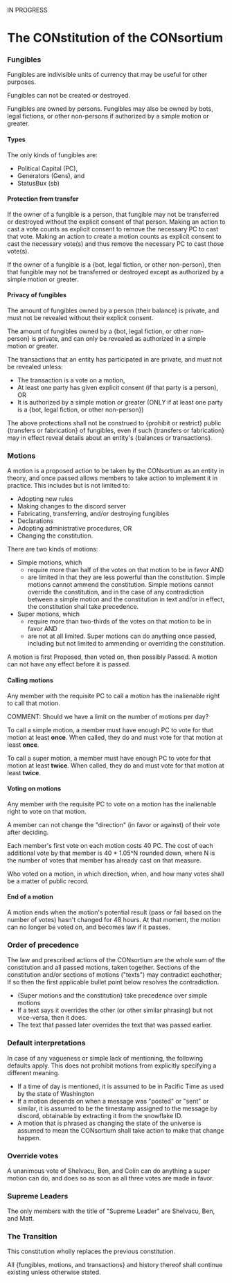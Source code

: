 IN PROGRESS

# The CONstitution of the CONsortium

### Fungibles

Fungibles are indivisible units of currency that may be useful for other purposes.

Fungibles can not be created or destroyed.

Fungibles are owned by persons. Fungibles may also be owned by bots, legal fictions, or other non-persons if authorized by a simple motion or greater.

#### Types

The only kinds of fungibles are:

* Political Capital (PC),
* Generators (Gens), and
* StatusBux (sb)

#### Protection from transfer

If the owner of a fungible is a person, that fungible may not be transferred or destroyed without the explicit consent of that person. Making an action to cast a vote counts as explicit consent to remove the necessary PC to cast that vote. Making an action to create a motion counts as explicit consent to cast the necessary vote(s) and thus remove the necessary PC to cast those vote(s).

If the owner of a fungible is a {bot, legal fiction, or other non-person}, then that fungible may not be transferred or destroyed except as authorized by a simple motion or greater.

#### Privacy of fungibles

The amount of fungibles owned by a person (their balance) is private, and must not be revealed without their explicit consent.

The amount of fungibles owned by a {bot, legal fiction, or other non-person} is private, and can only be revealed as authorized in a simple motion or greater.

The transactions that an entity has participated in are private, and must not be revealed unless:

* The transaction is a vote on a motion,
* At least one party has given explicit consent (if that party is a person), OR
* It is authorized by a simple motion or greater (ONLY if at least one party is a {bot, legal fiction, or other non-person})

The above protections shall not be construed to {prohibit or restrict} public {transfers or fabrication} of fungibles, even if such {transfers or fabrication} may in effect reveal details about an entity's {balances or transactions}.

### Motions

A motion is a proposed action to be taken by the CONsortium as an entity in theory, and once passed allows members to take action to implement it in practice. This includes but is not limited to:

* Adopting new rules
* Making changes to the discord server
* Fabricating, transferring, and/or destroying fungibles
* Declarations
* Adopting administrative procedures, OR
* Changing the constitution.

There are two kinds of motions:

* Simple motions, which 
  * require more than half of the votes on that motion to be in favor AND
  * are limited in that they are less powerful than the constitution. Simple motions cannot ammend the constitution. Simple motions cannot override the constitution, and in the case of any contradiction between a simple motion and the constitution in text and/or in effect, the constitution shall take precedence.
* Super motions, which
  * require more than two-thirds of the votes on that motion to be in favor AND
  * are not at all limited. Super motions can do anything once passed, including but not limited to ammending or overriding the constitution.

A motion is first Proposed, then voted on, then possibly Passed. A motion can not have any effect before it is passed.

#### Calling motions

Any member with the requisite PC to call a motion has the inalienable right to call that motion.

COMMENT: Should we have a limit on the number of motions per day?

To call a simple motion, a member must have enough PC to vote for that motion at least **once**. When called, they do and must vote for that motion at least **once**.

To call a super motion, a member must have enough PC to vote for that motion at least **twice**. When called, they do and must vote for that motion at least **twice**.

#### Voting on motions

Any member with the requisite PC to vote on a motion has the inalienable right to vote on that motion.

A member can not change the "direction" (in favor or against) of their vote after deciding.

Each member's first vote on each motion costs 40 PC. The cost of each additional vote by that member is 40 * 1.05^N rounded down, where N is the number of votes that member has already cast on that measure.

Who voted on a motion, in which direction, when, and how many votes shall be a matter of public record.

#### End of a motion

A motion ends when the motion's potential result (pass or fail based on the number of votes) hasn't changed for 48 hours. At that moment, the motion can no longer be voted on, and becomes law if it passes.

### Order of precedence

The law and prescribed actions of the CONsortium are the whole sum of the constitution and all passed motions, taken together. Sections of the constitution and/or sections of motions ("texts") may contradict eachother; If so then the first applicable bullet point below resolves the contradiction.

* {Super motions and the constitution} take precedence over simple motions
* If a text says it overrides the other (or other similar phrasing) but not vice-versa, then it does.
* The text that passed later overrides the text that was passed earlier.

### Default interpretations

In case of any vagueness or simple lack of mentioning, the following defaults apply. This does not prohibit motions from explicitly specifying a different meaning.

* If a time of day is mentioned, it is assumed to be in Pacific Time as used by the state of Washington
* If a motion depends on when a message was "posted" or "sent" or similar, it is assumed to be the timestamp assigned to the message by discord, obtainable by extracting it from the snowflake ID.
* A motion that is phrased as changing the state of the universe is assumed to mean the CONsortium shall take action to make that change happen.

### Override votes

A unanimous vote of Shelvacu, Ben, and Colin can do anything a super motion can do, and does so as soon as all three votes are made in favor.

### Supreme Leaders

The only members with the title of "Supreme Leader" are Shelvacu, Ben, and Matt.

### The Transition

This constitution wholly replaces the previous constitution.

All {fungibles, motions, and transactions} and history thereof shall continue existing unless otherwise stated.
